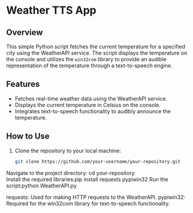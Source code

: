 # Weather TTS App

## Overview

This simple Python script fetches the current temperature for a specified city using the WeatherAPI service. The script displays the temperature on the console and utilizes the `win32com` library to provide an audible representation of the temperature through a text-to-speech engine.

## Features

- Fetches real-time weather data using the WeatherAPI service.
- Displays the current temperature in Celsius on the console.
- Integrates text-to-speech functionality to audibly announce the temperature.

## How to Use

1. Clone the repository to your local machine:

   ```bash
   git clone https://github.com/your-username/your-repository.git

Navigate to the project directory: cd your-repository
<br>
Install the required libraries:pip install requests pypiwin32
Run the script:python WeatherAPI.py

requests: Used for making HTTP requests to the WeatherAPI.
pypiwin32: Required for the win32com library for text-to-speech functionality.



